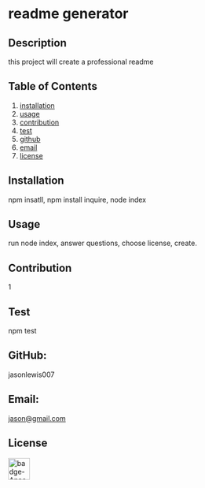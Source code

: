 
# readme generator
## Description
this project will create a professional readme
## Table of Contents
  1. [installation](#installation)
  2. [usage](#usage)
  3. [contribution](#contribution)
  4. [test](#test)
  5. [github](#github)
  6. [email](#email)
  7. [license](#license)
## Installation
npm insatll, npm install inquire, node index
## Usage
run node index, answer questions, choose license, create.
## Contribution
1
## Test 
npm test
## GitHub: 
jasonlewis007
## Email: 
jason@gmail.com

## License
<img src="https://img.shields.io/badge/license-Apache-blue" alt="badge-Apache" height="44" />
  
    